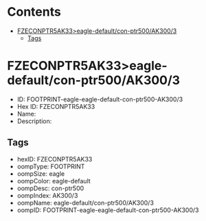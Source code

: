 



Contents
========

* [FZECONPTR5AK33>eagle-default/con-ptr500/AK300/3](#fzeconptr5ak33eagle-defaultcon-ptr500ak3003)
	* [Tags](#tags)

# FZECONPTR5AK33>eagle-default/con-ptr500/AK300/3

- ID: FOOTPRINT-eagle-eagle-default-con-ptr500-AK300/3
- Hex ID: FZECONPTR5AK33
- Name: 
- Description: 

## Tags

- hexID: FZECONPTR5AK33
- oompType: FOOTPRINT
- oompSize: eagle
- oompColor: eagle-default
- oompDesc: con-ptr500
- oompIndex: AK300/3
- oompName: eagle-default/con-ptr500/AK300/3
- oompID: FOOTPRINT-eagle-eagle-default-con-ptr500-AK300/3

